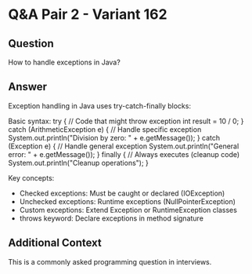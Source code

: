 # Q&A Pair 2 - Variant 162

## Question
How to handle exceptions in Java?

## Answer
Exception handling in Java uses try-catch-finally blocks:

Basic syntax:
try {
    // Code that might throw exception
    int result = 10 / 0;
} catch (ArithmeticException e) {
    // Handle specific exception
    System.out.println("Division by zero: " + e.getMessage());
} catch (Exception e) {
    // Handle general exception
    System.out.println("General error: " + e.getMessage());
} finally {
    // Always executes (cleanup code)
    System.out.println("Cleanup operations");
}

Key concepts:
- Checked exceptions: Must be caught or declared (IOException)
- Unchecked exceptions: Runtime exceptions (NullPointerException)
- Custom exceptions: Extend Exception or RuntimeException classes
- throws keyword: Declare exceptions in method signature

## Additional Context
This is a commonly asked programming question in interviews.